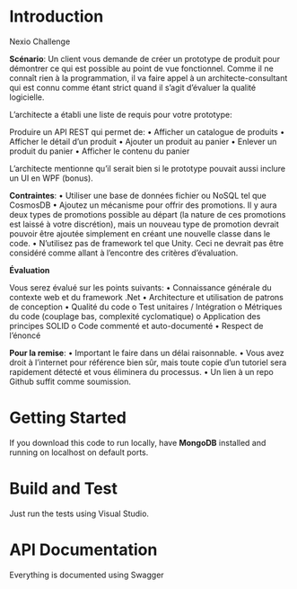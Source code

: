 # Introduction 
Nexio Challenge

<b>Scénario</b>: Un client vous demande de créer un prototype de produit pour démontrer ce qui est possible au point de vue fonctionnel. Comme il ne connaît rien à la programmation, il va faire appel à un architecte-consultant qui est connu comme étant strict quand il s’agit d’évaluer la qualité logicielle.

L’architecte a établi une liste de requis pour votre prototype:

Produire un API REST qui permet de:
•	Afficher un catalogue de produits
•	Afficher le détail d’un produit
•	Ajouter un produit au panier
•	Enlever un produit du panier
•	Afficher le contenu du panier

L’architecte mentionne qu’il serait bien si le prototype pouvait aussi inclure un UI en WPF (bonus). 

<b>Contraintes</b>:
•	Utiliser une base de données fichier ou NoSQL tel que CosmosDB
•	Ajoutez un mécanisme pour offrir des promotions. Il y aura deux types de promotions possible au départ (la nature de ces promotions est laissé à votre discrétion), mais un nouveau type de promotion devrait pouvoir être ajoutée simplement en créant une nouvelle classe dans le code.
•	N’utilisez pas de framework tel que Unity. Ceci ne devrait pas être considéré comme allant à l’encontre des critères d’évaluation.

<b>Évaluation</b>

Vous serez évalué sur les points suivants:
•	Connaissance générale du contexte web et du framework .Net
•	Architecture et utilisation de patrons de conception
•	Qualité du code
o	Test unitaires / Intégration
o	Métriques du code (couplage bas, complexité cyclomatique)
o	Application des principes SOLID
o	Code commenté et auto-documenté
•	Respect de l’énoncé

<b>Pour la remise</b>:
•	Important le faire dans un délai raisonnable. 
•	Vous avez droit à l’internet pour référence bien sûr, mais toute copie d’un tutoriel sera rapidement détecté et vous éliminera du processus.
•	Un lien à un repo Github suffit comme soumission.


# Getting Started
If you download this code to run locally, have <b>MongoDB</b> installed and running on localhost on default ports.

# Build and Test
Just run the tests using Visual Studio. 

# API Documentation
Everything is documented using Swagger